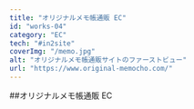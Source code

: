 ```yaml
---
title: "オリジナルメモ帳通販 EC"
id: "works-04"
category: "EC"
tech: "#in2site"
coverImg: "/memo.jpg"
alt: "オリジナルメモ帳通販サイトのファーストビュー"
url: "https://www.original-memocho.com/"
---
```


##オリジナルメモ帳通販 EC
